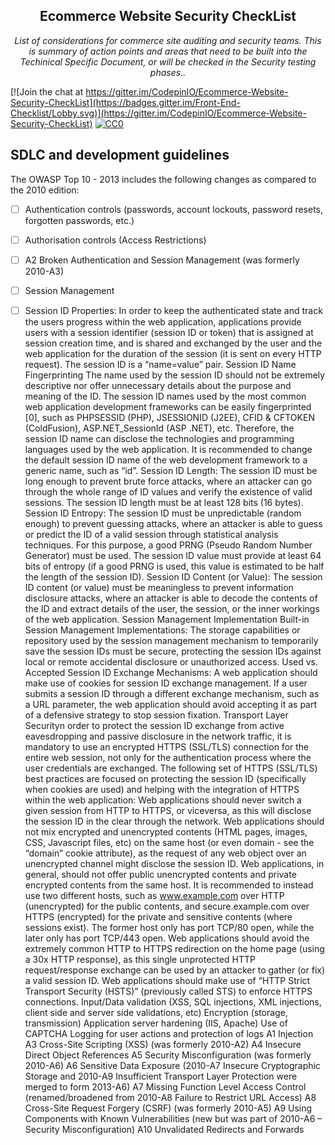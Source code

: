 <h2 align="center">Ecommerce Website Security CheckList</h2>

<p align="center">
  <em>List of considerations for commerce site auditing and security teams. This is summary of action points and areas that need to be built into the Techinical Specific Document, or will be checked in the Security testing phases..</em>
</p>

[![Join the chat at https://gitter.im/CodepinIO/Ecommerce-Website-Security-CheckList](https://badges.gitter.im/Front-End-Checklist/Lobby.svg)](https://gitter.im/CodepinIO/Ecommerce-Website-Security-CheckList)
[![CC0](https://img.shields.io/badge/license-CC0-green.svg)](https://creativecommons.org/publicdomain/zero/1.0/)

## SDLC and development guidelines
The OWASP Top 10 - 2013 includes the following changes as compared to the 2010 edition:

* [ ] Authentication controls (passwords, account lockouts, password resets, forgotten passwords, etc.)
* [ ] Authorisation controls (Access Restrictions)
* [ ] A2 Broken Authentication and Session Management (was formerly 2010-A3)

* [ ] Session Management 
* [ ] Session ID Properties: In order to keep the authenticated state and track the users progress within the web application, applications provide users with a session identifier (session ID or token) that is assigned at session creation time, and is shared and exchanged by the user and the web application for the duration of the session (it is sent on every HTTP request). The session ID is a “name=value” pair.
Session ID Name Fingerprinting
The name used by the session ID should not be extremely descriptive nor offer unnecessary details about the purpose and meaning of the ID.
The session ID names used by the most common web application development frameworks can be easily fingerprinted [0], such as PHPSESSID (PHP), JSESSIONID (J2EE), CFID & CFTOKEN (ColdFusion), ASP.NET_SessionId (ASP .NET), etc. Therefore, the session ID name can disclose the technologies and programming languages used by the web application.
It is recommended to change the default session ID name of the web development framework to a generic name, such as “id”.
Session ID Length: The session ID must be long enough to prevent brute force attacks, where an attacker can go through the whole range of ID values and verify the existence of valid sessions. 
The session ID length must be at least 128 bits (16 bytes).
Session ID Entropy: The session ID must be unpredictable (random enough) to prevent guessing attacks, where an attacker is able to guess or predict the ID of a valid session through statistical analysis techniques. For this purpose, a good PRNG (Pseudo Random Number Generator) must be used.
The session ID value must provide at least 64 bits of entropy (if a good PRNG is used, this value is estimated to be half the length of the session ID).
Session ID Content (or Value): The session ID content (or value) must be meaningless to prevent information disclosure attacks, where an attacker is able to decode the contents of the ID and extract details of the user, the session, or the inner workings of the web application.
Session Management Implementation
Built-in Session Management Implementations:
The storage capabilities or repository used by the session management mechanism to temporarily save the session IDs must be secure, protecting the session IDs against local or remote accidental disclosure or unauthorized access.
Used vs. Accepted Session ID Exchange Mechanisms: A web application should make use of cookies for session ID exchange management. If a user submits a session ID through a different exchange mechanism, such as a URL parameter, the web application should avoid accepting it as part of a defensive strategy to stop session fixation.
Transport Layer Securityn order to protect the session ID exchange from active eavesdropping and passive disclosure in the network traffic, it is mandatory to use an encrypted HTTPS (SSL/TLS) connection for the entire web session, not only for the authentication process where the user credentials are exchanged.
The following set of HTTPS (SSL/TLS) best practices are focused on protecting the session ID (specifically when cookies are used) and helping with the integration of HTTPS within the web application:
Web applications should never switch a given session from HTTP to HTTPS, or viceversa, as this will disclose the session ID in the clear through the network.
Web applications should not mix encrypted and unencrypted contents (HTML pages, images, CSS, Javascript files, etc) on the same host (or even domain - see the “domain” cookie attribute), as the request of any web object over an unencrypted channel might disclose the session ID.
Web applications, in general, should not offer public unencrypted contents and private encrypted contents from the same host. It is recommended to instead use two different hosts, such as www.example.com over HTTP (unencrypted) for the public contents, and secure.example.com over HTTPS (encrypted) for the private and sensitive contents (where sessions exist). The former host only has port TCP/80 open, while the later only has port TCP/443 open.
Web applications should avoid the extremely common HTTP to HTTPS redirection on the home page (using a 30x HTTP response), as this single unprotected HTTP request/response exchange can be used by an attacker to gather (or fix) a valid session ID.
Web applications should make use of “HTTP Strict Transport Security (HSTS)” (previously called STS) to enforce HTTPS connections.
Input/Data validation (XSS, SQL injections, XML injections, client side and server side validations, etc)
Encryption (storage, transmission)
Application server hardening (IIS, Apache)
Use of CAPTCHA
Logging for user actions and protection of logs
A1 Injection
A3 Cross-Site Scripting (XSS) (was formerly 2010-A2)
A4 Insecure Direct Object References
A5 Security Misconfiguration (was formerly 2010-A6)
A6 Sensitive Data Exposure (2010-A7 Insecure Cryptographic Storage and 2010-A9 Insufficient Transport Layer Protection were merged to form 2013-A6)
A7 Missing Function Level Access Control (renamed/broadened from 2010-A8 Failure to Restrict URL Access)
A8 Cross-Site Request Forgery (CSRF) (was formerly 2010-A5)
A9 Using Components with Known Vulnerabilities (new but was part of 2010-A6 – Security Misconfiguration)
A10 Unvalidated Redirects and Forwards
